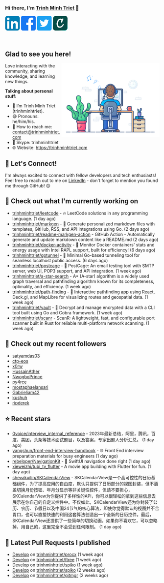 ### Hi there, I'm <a href="https://trinhminhtriet.com" target="_blank" title="Trinh Minh Triet">Trinh Minh Triet</a> 👋

[![trinhminhtriet's LinkedIn Profile](images/linkedin.png)](https://linkedin.com/in/triet-trinh)
[![trinhminhtriet's Facebook Profile](images/facebook.png)](https://www.facebook.com/trinhminhtriet)
[![trinhminhtriet's X Profile](images/twitter.png)](https://x.com/trinhminhtriet)
[![trinhminhtriet's Credly Profile](images/credly.png)](https://www.credly.com/users/trinhminhtriet)

</br>

## Glad to see you here!

<img align="right" alt="Trinh Minh Triet" src="images/coding.gif" width="320px" />

Love interacting with the community, sharing knowledge, and learning new things.

**Talking about personal stuff:**

- 👨 I’m Trinh Minh Triet (trinhminhtriet).
- 😄 Pronouns: he/him/his.
- 📧 How to reach me: contact@trinhminhtriet.com
- 💬 Skype: trinhminhtriet
- 🌐 Website: https://trinhminhtriet.com

## 🤝 Let's Connect! 

I'm always excited to connect with fellow developers and tech enthusiasts! 
Feel free to reach out to me on [LinkedIn](https://linkedin.com/in/triet-trinh) - don't forget to mention you found me through GitHub! 😊

## 👷 Check out what I'm currently working on

- [trinhminhtriet/leetcode](https://github.com/trinhminhtriet/leetcode) - 🔥 LeetCode solutions in any programming language. (1 day ago)
- [trinhminhtriet/markgen](https://github.com/trinhminhtriet/markgen) - 📜 Generate personalized markdown files with templates, GitHub, RSS, and API integrations using Go. (2 days ago)
- [trinhminhtriet/readme-markgen-action](https://github.com/trinhminhtriet/readme-markgen-action) - GitHub Action - Automatically generate and update markdown content like a README.md (2 days ago)
- [trinhminhtriet/docker-activity](https://github.com/trinhminhtriet/docker-activity) - 🚀 Monitor Docker containers' stats and energy usage with Intel RAPL support, built for efficiency! (6 days ago)
- [trinhminhtriet/gotunnel](https://github.com/trinhminhtriet/gotunnel) - 🚀 Minimal Go-based tunneling tool for seamless localhost public access. (6 days ago)
- [trinhminhtriet/postcage](https://github.com/trinhminhtriet/postcage) - 📧 PostCage: An email testing tool with SMTP server, web UI, POP3 support, and API integration. (1 week ago)
- [trinhminhtriet/a-star-search](https://github.com/trinhminhtriet/a-star-search) - A* (A-star) algorithm is a widely used graph traversal and pathfinding algorithm known for its completeness, optimality, and efficiency. (1 week ago)
- [trinhminhtriet/path-finding](https://github.com/trinhminhtriet/path-finding) - 🚀 Interactive pathfinding app using React, Deck.gl, and MapLibre for visualizing routes and geospatial data. (1 week ago)
- [trinhminhtriet/vault](https://github.com/trinhminhtriet/vault) - 🔐 Decrypt and manage encrypted data with a CLI tool built using Go and Cobra framework. (1 week ago)
- [trinhminhtriet/scanr](https://github.com/trinhminhtriet/scanr) - ScanR: A lightweight, fast, and configurable port scanner built in Rust for reliable multi-platform network scanning. (1 week ago)

## 👯 Check out my recent followers

- [satyamdas03](https://github.com/satyamdas03)
- [ctp-eos](https://github.com/ctp-eos)
- [x0rw](https://github.com/x0rw)
- [HussainAther](https://github.com/HussainAther)
- [NwogboPrince](https://github.com/NwogboPrince)
- [py4rce](https://github.com/py4rce)
- [mostaphaelansari](https://github.com/mostaphaelansari)
- [Gabrieliam42](https://github.com/Gabrieliam42)
- [kushuh](https://github.com/kushuh)
- [ripderek](https://github.com/ripderek)

## ⭐ Recent stars

- [0voice/interview_internal_reference](https://github.com/0voice/interview_internal_reference) - 2023年最新总结，阿里，腾讯，百度，美团，头条等技术面试题目，以及答案，专家出题人分析汇总。 (1 day ago)
- [yangshun/front-end-interview-handbook](https://github.com/yangshun/front-end-interview-handbook) - 🌐 Front End interview preparation materials for busy engineers (1 day ago)
- [rebeloper/NavigationKit](https://github.com/rebeloper/NavigationKit) - 🧭 SwiftUI navigation done right (1 day ago)
- [xieweizhi/tubi_tv_flutter](https://github.com/xieweizhi/tubi_tv_flutter) - A movie app building with Flutter for fun. (1 day ago)
- [shevakuilin/SKCalendarView](https://github.com/shevakuilin/SKCalendarView) - SKCalendarView是一个高可控性的日历基础组件，为了提高应用的自由度，默认只提供了日历部分的视图封装，但不涵盖切换月份按钮、年月分显示等非关键性控件，但请不要担心，SKCalendarView为你提供了多样性的API，你可以很轻松的拿到这些信息去展示在你自己的自定义控件中。不仅如此，SKCalendarView还为你封装了公历、农历、节假日以及中国24节气的核心算法，即使你觉得默认的视图并不合胃口，也可以直接快速的利用这套算法创造出一个全新的日历控件。最后，SKCalendarView还提供了一些简单的切换动画，如果你不喜欢它，可以忽略掉，用自己的，这里完全不会受到任何限制。 (1 day ago)

## 🔨 Latest Pull Requests I published

- [Develop](https://github.com/trinhminhtriet/procx/pull/24) on [trinhminhtriet/procx](https://github.com/trinhminhtriet/procx) (1 week ago)
- [Develop](https://github.com/trinhminhtriet/ftree/pull/8) on [trinhminhtriet/ftree](https://github.com/trinhminhtriet/ftree) (1 week ago)
- [Develop](https://github.com/trinhminhtriet/spiko/pull/13) on [trinhminhtriet/spiko](https://github.com/trinhminhtriet/spiko) (1 week ago)
- [Develop](https://github.com/trinhminhtriet/spiko/pull/12) on [trinhminhtriet/spiko](https://github.com/trinhminhtriet/spiko) (2 weeks ago)
- [Develop](https://github.com/trinhminhtriet/gitmgr/pull/39) on [trinhminhtriet/gitmgr](https://github.com/trinhminhtriet/gitmgr) (2 weeks ago)